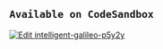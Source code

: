 ## `Available on CodeSandbox`

[![Edit intelligent-galileo-p5y2y](https://codesandbox.io/static/img/play-codesandbox.svg)](https://codesandbox.io/s/intelligent-galileo-p5y2y?fontsize=14&hidenavigation=1&theme=dark)